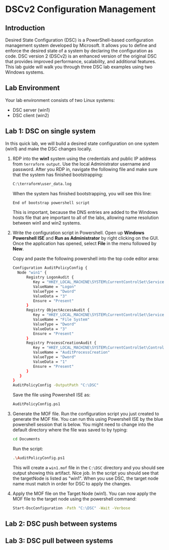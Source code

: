 # DSCv2 Configuration Management

## Introduction
Desired State Configuration (DSC) is a PowerShell-based configuration management system developed by Microsoft. It allows you to define and enforce the desired state of a system by declaring the configuration as code. DSC version 2 (DSCv2) is an enhanced version of the original DSC that provides improved performance, scalability, and additional features.
This lab guide will walk you through three DSC lab examples using two Windows systems.  

## Lab Environment
Your lab environment consists of two Linux systems:

- DSC server (win1)
- DSC client (win2)

## Lab 1:  DSC on single system
In this quick lab, we will build a desired state configuration on one system  (win1) and make the DSC changes locally.

1. RDP into the **win1** system using the credentials and public IP address from ```terraform output```.  Use the local Administrator username and password.  After you RDP in, navigate the following file and make sure that the system has finished bootstrapping:
   ```bash
   C:\terraform\user_data.log
   ```

   When the system has finished bootstrapping, you will see this line:
   ```bash
   End of bootstrap powershell script
   ```

   This is important, because the DNS entries are added to the Windows hosts file that are important to all of the labs, allowing name resolution between win1 and win2 systems.

2. Write the configuration script in Powershell.  Open up **Windows Powershell ISE** and **Run as Administrator** by right clicking on the GUI.  Once the application has opened, select **File** in the menu followed by **New**.

   Copy and paste the following powershell into the top code editor area:
   
   ```bash
   Configuration AuditPolicyConfig {
     Node "win1" {
         Registry LogonAudit {
            Key = "HKEY_LOCAL_MACHINE\SYSTEM\CurrentControlSet\Services\Audit\AuditPolicy\Subsystem"
            ValueName = "Logon"
            ValueType = "Dword"
            ValueData = "3"
            Ensure = "Present"
         }
         Registry ObjectAccessAudit {
            Key = "HKEY_LOCAL_MACHINE\SYSTEM\CurrentControlSet\Services\Audit\AuditPolicy\Subsystem"
            ValueName = "File System"
            ValueType = "Dword"
            ValueData = "3"
            Ensure = "Present"
         }
         Registry ProcessCreationAudit {
            Key = "HKEY_LOCAL_MACHINE\SYSTEM\CurrentControlSet\Control\Lsa"
            ValueName = "AuditProcessCreation"
            ValueType = "Dword"
            ValueData = "1"
            Ensure = "Present"
         }
      }
   }
   AuditPolicyConfig -OutputPath "C:\DSC"
   ```

   Save the file using Powershell ISE as:
   ```bash
   AuditPolicyConfig.ps1
   ```

3. Generate the MOF file.  Run the configuration script you just created to generate the MOF file.  You can run this using Powershell ISE by the blue powershell session that is below.  You might need to change into the default directory where the file was saved to by typing:

   ```bash
   cd Documents
   ```
   
   Run the script:
   ```bash
   .\AuditPolicyConfig.ps1
   ```

   This will create a ```win1.mof``` file in the ```C:\DSC``` directory and you should see output showing this artifact.  Nice job.  In the script you should see that the targetNode is listed as "win1".  When you use DSC, the target node name must match in order for DSC to apply the changes.

4. Apply the MOF file on the Target Node (win1).  You can now apply the MOF file to the target node using the powershell command:

   ```bash
   Start-DscConfiguration -Path "C:\DSC" -Wait -Verbose
   ```
   


## Lab 2:  DSC push between systems

## Lab 3:  DSC pull between systems
